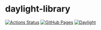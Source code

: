 # daylight-library
[![Actions Status](https://github.com/daylight-pro/daylight-library/workflows/verify/badge.svg)](https://github.com/daylight-pro/daylight-library/actions)
[![GitHub Pages](https://img.shields.io/static/v1?label=GitHub+Pages&message=+&color=brightgreen&logo=github)](https://daylight-pro.github.io/daylight-library/)
[![Daylight](https://img.shields.io/endpoint?url=https%3A%2F%2Fatcoder-badges.now.sh%2Fapi%2Fatcoder%2Fjson%2FDaylight)](https://atcoder.jp/users/Daylight)
